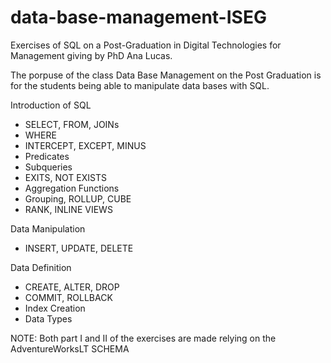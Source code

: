 # data-base-management-ISEG
Exercises of SQL on a Post-Graduation in Digital Technologies for Management giving by PhD Ana Lucas.

The porpuse of the class Data Base Management on the Post Graduation is for the students being able to manipulate data bases with SQL.

Introduction of SQL
- SELECT, FROM, JOINs
- WHERE
- INTERCEPT, EXCEPT, MINUS
- Predicates
- Subqueries
- EXITS, NOT EXISTS
- Aggregation Functions
- Grouping, ROLLUP, CUBE
- RANK, INLINE VIEWS

Data Manipulation
- INSERT, UPDATE, DELETE

Data Definition
- CREATE, ALTER, DROP
- COMMIT, ROLLBACK
- Index Creation
- Data Types

NOTE: Both part I and II of the exercises are made relying on the AdventureWorksLT SCHEMA
